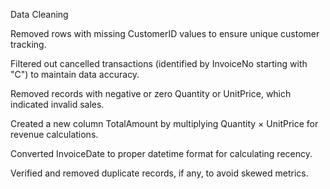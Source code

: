 Data Cleaning

Removed rows with missing CustomerID values to ensure unique customer tracking.

Filtered out cancelled transactions (identified by InvoiceNo starting with "C") to maintain data accuracy.

Removed records with negative or zero Quantity or UnitPrice, which indicated invalid sales.

Created a new column TotalAmount by multiplying Quantity × UnitPrice for revenue calculations.

Converted InvoiceDate to proper datetime format for calculating recency.

Verified and removed duplicate records, if any, to avoid skewed metrics.
